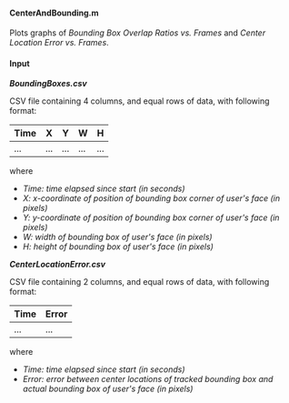 #### CenterAndBounding.m

Plots graphs of *Bounding Box Overlap Ratios vs. Frames* and *Center Location Error vs. Frames*.

#### Input

***BoundingBoxes.csv***

CSV file containing 4 columns, and equal rows of data, with following format:

| Time | X    | Y    | W    | H    |
| ---- | ---- | ---- | ---- | ---- |
| ...  | ...  | ...  | ...  | ...  |

where

- *Time: time elapsed since start (in seconds)*
- *X: x-coordinate of position of bounding box corner of user's face (in pixels)*
- *Y: y-coordinate of position of bounding box corner of user's face (in pixels)*
- *W: width of bounding box of user's face (in pixels)*
- *H: height of bounding box of user's face (in pixels)*

***CenterLocationError.csv***

CSV file containing 2 columns, and equal rows of data, with following format:

| Time | Error |
| ---- | ----- |
| ...  | ...   |

where

- *Time: time elapsed since start (in seconds)*
- *Error: error between center locations of tracked bounding box and actual bounding box of user's face (in pixels)*

